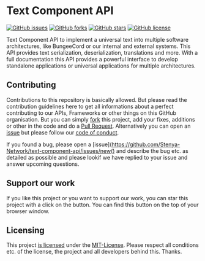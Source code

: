 # Text Component API
[![GitHub issues](https://img.shields.io/github/issues/Stenya-Network/text-component-api)](https://github.com/Stenya-Network/text-component-api/issues) [![GitHub forks](https://img.shields.io/github/forks/Stenya-Network/text-component-api)](https://github.com/Stenya-Network/text-component-api/network) [![GitHub stars](https://img.shields.io/github/stars/Stenya-Network/text-component-api)](https://github.com/Stenya-Network/text-component-api/stargazers) [![GitHub license](https://img.shields.io/github/license/Stenya-Network/text-component-api)](https://github.com/Stenya-Network/text-component-api/blob/master/LICENSE)

Text Component API to implement a universal text into multiple software architectures, like BungeeCord or our internal and external systems. This API provides text serialization, deserialization, translations and more. With a full documentation this API provides a powerful interface to develop standalone applications or universal applications for multiple architectures.

## Contributing
Contributions to this repository is basically allowed. But please read the contribution guidelines here to get all informations about a perfect contributing to our APIs, Frameworks or other things on this GitHub organisation. But you can simply [fork](https://github.com/Stenya-Network/text-component-api/fork) this project, add your fixes, additions or other in the code and do a [Pull Request](https://github.com/Stenya-Network/text-component-api/pulls). Alternatively you can open an [issue](https://github.com/Stenya-Network/text-component-api/issues/new) but please follow our [code of conduct](https://github.com/Stenya-Network/.github/blob/main/CODE_OF_CONDUCT.md).

If you found a bug, please open a [issue](https://github.com/Stenya-Network/text-component-api/issues/new() and describe the bug etc. as detailed as possible and please lookif we have replied to your issue and answer upcoming questions.

## Support our work
If you like this project or you want to support our work, you can star this project with a click on the button. You can find this button on the top of your browser window.

## Licensing
This project [is licensed](https://github.com/Stenya-Network/text-component-api/blob/main/LICENSE) under the [MIT-License](https://en.wikipedia.org/wiki/MIT_License). Please respect all conditions etc. of the license, the project and all developers behind this. Thanks.
